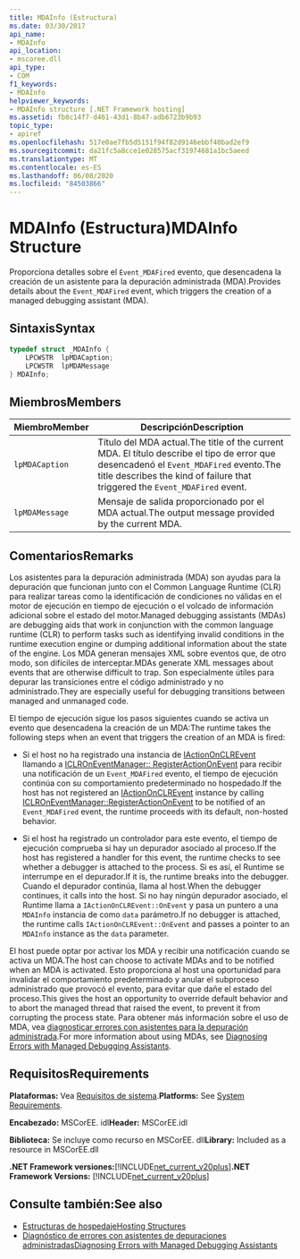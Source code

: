 ```yaml
---
title: MDAInfo (Estructura)
ms.date: 03/30/2017
api_name:
- MDAInfo
api_location:
- mscoree.dll
api_type:
- COM
f1_keywords:
- MDAInfo
helpviewer_keywords:
- MDAInfo structure [.NET Framework hosting]
ms.assetid: fb8c14f7-d461-43d1-8b47-adb6723b9b93
topic_type:
- apiref
ms.openlocfilehash: 517e0ae7fb5d5151f94f82d9146ebbf40bad2ef9
ms.sourcegitcommit: da21fc5a8cce1e028575acf31974681a1bc5aeed
ms.translationtype: MT
ms.contentlocale: es-ES
ms.lasthandoff: 06/08/2020
ms.locfileid: "84503866"
---
```

# <a name="mdainfo-structure"></a><span data-ttu-id="8cc5f-102">MDAInfo (Estructura)</span><span class="sxs-lookup"><span data-stu-id="8cc5f-102">MDAInfo Structure</span></span>
<span data-ttu-id="8cc5f-103">Proporciona detalles sobre el `Event_MDAFired` evento, que desencadena la creación de un asistente para la depuración administrada (MDA).</span><span class="sxs-lookup"><span data-stu-id="8cc5f-103">Provides details about the `Event_MDAFired` event, which triggers the creation of a managed debugging assistant (MDA).</span></span>  
  
## <a name="syntax"></a><span data-ttu-id="8cc5f-104">Sintaxis</span><span class="sxs-lookup"><span data-stu-id="8cc5f-104">Syntax</span></span>  
  
```cpp  
typedef struct _MDAInfo {  
    LPCWSTR  lpMDACaption;  
    LPCWSTR  lpMDAMessage  
} MDAInfo;  
```  
  
## <a name="members"></a><span data-ttu-id="8cc5f-105">Miembros</span><span class="sxs-lookup"><span data-stu-id="8cc5f-105">Members</span></span>  
  
|<span data-ttu-id="8cc5f-106">Miembro</span><span class="sxs-lookup"><span data-stu-id="8cc5f-106">Member</span></span>|<span data-ttu-id="8cc5f-107">Descripción</span><span class="sxs-lookup"><span data-stu-id="8cc5f-107">Description</span></span>|  
|------------|-----------------|  
|`lpMDACaption`|<span data-ttu-id="8cc5f-108">Título del MDA actual.</span><span class="sxs-lookup"><span data-stu-id="8cc5f-108">The title of the current MDA.</span></span> <span data-ttu-id="8cc5f-109">El título describe el tipo de error que desencadenó el `Event_MDAFired` evento.</span><span class="sxs-lookup"><span data-stu-id="8cc5f-109">The title describes the kind of failure that triggered the `Event_MDAFired` event.</span></span>|  
|`lpMDAMessage`|<span data-ttu-id="8cc5f-110">Mensaje de salida proporcionado por el MDA actual.</span><span class="sxs-lookup"><span data-stu-id="8cc5f-110">The output message provided by the current MDA.</span></span>|  
  
## <a name="remarks"></a><span data-ttu-id="8cc5f-111">Comentarios</span><span class="sxs-lookup"><span data-stu-id="8cc5f-111">Remarks</span></span>  
 <span data-ttu-id="8cc5f-112">Los asistentes para la depuración administrada (MDA) son ayudas para la depuración que funcionan junto con el Common Language Runtime (CLR) para realizar tareas como la identificación de condiciones no válidas en el motor de ejecución en tiempo de ejecución o el volcado de información adicional sobre el estado del motor.</span><span class="sxs-lookup"><span data-stu-id="8cc5f-112">Managed debugging assistants (MDAs) are debugging aids that work in conjunction with the common language runtime (CLR) to perform tasks such as identifying invalid conditions in the runtime execution engine or dumping additional information about the state of the engine.</span></span> <span data-ttu-id="8cc5f-113">Los MDA generan mensajes XML sobre eventos que, de otro modo, son difíciles de interceptar.</span><span class="sxs-lookup"><span data-stu-id="8cc5f-113">MDAs generate XML messages about events that are otherwise difficult to trap.</span></span> <span data-ttu-id="8cc5f-114">Son especialmente útiles para depurar las transiciones entre el código administrado y no administrado.</span><span class="sxs-lookup"><span data-stu-id="8cc5f-114">They are especially useful for debugging transitions between managed and unmanaged code.</span></span>  
  
 <span data-ttu-id="8cc5f-115">El tiempo de ejecución sigue los pasos siguientes cuando se activa un evento que desencadena la creación de un MDA:</span><span class="sxs-lookup"><span data-stu-id="8cc5f-115">The runtime takes the following steps when an event that triggers the creation of an MDA is fired:</span></span>  
  
- <span data-ttu-id="8cc5f-116">Si el host no ha registrado una instancia de [IActionOnCLREvent](iactiononclrevent-interface.md) llamando a [ICLROnEventManager:: RegisterActionOnEvent](iclroneventmanager-registeractiononevent-method.md) para recibir una notificación de un `Event_MDAFired` evento, el tiempo de ejecución continúa con su comportamiento predeterminado no hospedado.</span><span class="sxs-lookup"><span data-stu-id="8cc5f-116">If the host has not registered an [IActionOnCLREvent](iactiononclrevent-interface.md) instance by calling [ICLROnEventManager::RegisterActionOnEvent](iclroneventmanager-registeractiononevent-method.md) to be notified of an `Event_MDAFired` event, the runtime proceeds with its default, non-hosted behavior.</span></span>  
  
- <span data-ttu-id="8cc5f-117">Si el host ha registrado un controlador para este evento, el tiempo de ejecución comprueba si hay un depurador asociado al proceso.</span><span class="sxs-lookup"><span data-stu-id="8cc5f-117">If the host has registered a handler for this event, the runtime checks to see whether a debugger is attached to the process.</span></span> <span data-ttu-id="8cc5f-118">Si es así, el Runtime se interrumpe en el depurador.</span><span class="sxs-lookup"><span data-stu-id="8cc5f-118">If it is, the runtime breaks into the debugger.</span></span> <span data-ttu-id="8cc5f-119">Cuando el depurador continúa, llama al host.</span><span class="sxs-lookup"><span data-stu-id="8cc5f-119">When the debugger continues, it calls into the host.</span></span> <span data-ttu-id="8cc5f-120">Si no hay ningún depurador asociado, el Runtime llama a `IActionOnCLREvent::OnEvent` y pasa un puntero a una `MDAInfo` instancia de como `data` parámetro.</span><span class="sxs-lookup"><span data-stu-id="8cc5f-120">If no debugger is attached, the runtime calls `IActionOnCLREvent::OnEvent` and passes a pointer to an `MDAInfo` instance as the `data` parameter.</span></span>  
  
 <span data-ttu-id="8cc5f-121">El host puede optar por activar los MDA y recibir una notificación cuando se activa un MDA.</span><span class="sxs-lookup"><span data-stu-id="8cc5f-121">The host can choose to activate MDAs and to be notified when an MDA is activated.</span></span> <span data-ttu-id="8cc5f-122">Esto proporciona al host una oportunidad para invalidar el comportamiento predeterminado y anular el subproceso administrado que provocó el evento, para evitar que dañe el estado del proceso.</span><span class="sxs-lookup"><span data-stu-id="8cc5f-122">This gives the host an opportunity to override default behavior and to abort the managed thread that raised the event, to prevent it from corrupting the process state.</span></span> <span data-ttu-id="8cc5f-123">Para obtener más información sobre el uso de MDA, vea [diagnosticar errores con asistentes para la depuración administrada](../../debug-trace-profile/diagnosing-errors-with-managed-debugging-assistants.md).</span><span class="sxs-lookup"><span data-stu-id="8cc5f-123">For more information about using MDAs, see [Diagnosing Errors with Managed Debugging Assistants](../../debug-trace-profile/diagnosing-errors-with-managed-debugging-assistants.md).</span></span>  
  
## <a name="requirements"></a><span data-ttu-id="8cc5f-124">Requisitos</span><span class="sxs-lookup"><span data-stu-id="8cc5f-124">Requirements</span></span>  
 <span data-ttu-id="8cc5f-125">**Plataformas:** Vea [Requisitos de sistema](../../get-started/system-requirements.md).</span><span class="sxs-lookup"><span data-stu-id="8cc5f-125">**Platforms:** See [System Requirements](../../get-started/system-requirements.md).</span></span>  
  
 <span data-ttu-id="8cc5f-126">**Encabezado:** MSCorEE. idl</span><span class="sxs-lookup"><span data-stu-id="8cc5f-126">**Header:** MSCorEE.idl</span></span>  
  
 <span data-ttu-id="8cc5f-127">**Biblioteca:** Se incluye como recurso en MSCorEE. dll</span><span class="sxs-lookup"><span data-stu-id="8cc5f-127">**Library:** Included as a resource in MSCorEE.dll</span></span>  
  
 <span data-ttu-id="8cc5f-128">**.NET Framework versiones:**[!INCLUDE[net_current_v20plus](../../../../includes/net-current-v20plus-md.md)]</span><span class="sxs-lookup"><span data-stu-id="8cc5f-128">**.NET Framework Versions:** [!INCLUDE[net_current_v20plus](../../../../includes/net-current-v20plus-md.md)]</span></span>  
  
## <a name="see-also"></a><span data-ttu-id="8cc5f-129">Consulte también:</span><span class="sxs-lookup"><span data-stu-id="8cc5f-129">See also</span></span>

- [<span data-ttu-id="8cc5f-130">Estructuras de hospedaje</span><span class="sxs-lookup"><span data-stu-id="8cc5f-130">Hosting Structures</span></span>](hosting-structures.md)
- [<span data-ttu-id="8cc5f-131">Diagnóstico de errores con asistentes de depuraciones administradas</span><span class="sxs-lookup"><span data-stu-id="8cc5f-131">Diagnosing Errors with Managed Debugging Assistants</span></span>](../../debug-trace-profile/diagnosing-errors-with-managed-debugging-assistants.md)
